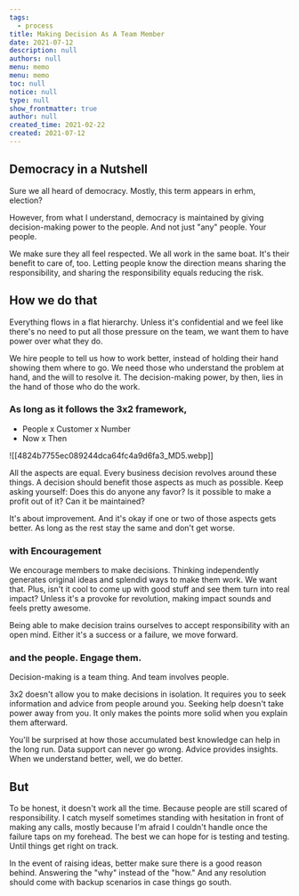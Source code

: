 ```yaml
---
tags: 
  - process
title: Making Decision As A Team Member
date: 2021-07-12
description: null
authors: null
menu: memo
menu: memo
toc: null
notice: null
type: null
show_frontmatter: true
author: null
created_time: 2021-02-22
created: 2021-07-12
---
```


## Democracy in a Nutshell

Sure we all heard of democracy. Mostly, this term appears in erhm, election?

However, from what I understand, democracy is maintained by giving decision-making power to the people. And not just "any" people. Your people.

We make sure they all feel respected. We all work in the same boat. It's their benefit to care of, too. Letting people know the direction means sharing the responsibility, and sharing the responsibility equals reducing the risk.

## How we do that

Everything flows in a flat hierarchy. Unless it's confidential and we feel like there's no need to put all those pressure on the team, we want them to have power over what they do.

We hire people to tell us how to work better, instead of holding their hand showing them where to go. We need those who understand the problem at hand, and the will to resolve it. The decision-making power, by then, lies in the hand of those who do the work.

### As long as it follows the 3x2 framework,

* People x Customer x Number
* Now x Then

![[4824b7755ec089244dca64fc4a9d6fa3_MD5.webp]]


All the aspects are equal. Every business decision revolves around these things. A decision should benefit those aspects as much as possible. Keep asking yourself: Does this do anyone any favor? Is it possible to make a profit out of it? Can it be maintained?


It's about improvement. And it's okay if one or two of those aspects gets better. As long as the rest stay the same and don't get worse.

### with Encouragement

We encourage members to make decisions. Thinking independently generates original ideas and splendid ways to make them work. We want that. Plus, isn't it cool to come up with good stuff and see them turn into real impact? Unless it's a provoke for revolution, making impact sounds and feels pretty awesome.

Being able to make decision trains ourselves to accept responsibility with an open mind. Either it's a success or a failure, we move forward.

### and the people. Engage them.

Decision-making is a team thing. And team involves people.

3x2 doesn't allow you to make decisions in isolation. It requires you to seek information and advice from people around you. Seeking help doesn't take power away from you. It only makes the points more solid when you explain them afterward.

You'll be surprised at how those accumulated best knowledge can help in the long run. Data support can never go wrong. Advice provides insights. When we understand better, well, we do better.

## But

To be honest, it doesn't work all the time. Because people are still scared of responsibility. I catch myself sometimes standing with hesitation in front of making any calls, mostly because I'm afraid I couldn't handle once the failure taps on my forehead. The best we can hope for is testing and testing. Until things get right on track.

In the event of raising ideas, better make sure there is a good reason behind. Answering the "why" instead of the "how." And any resolution should come with backup scenarios in case things go south.
